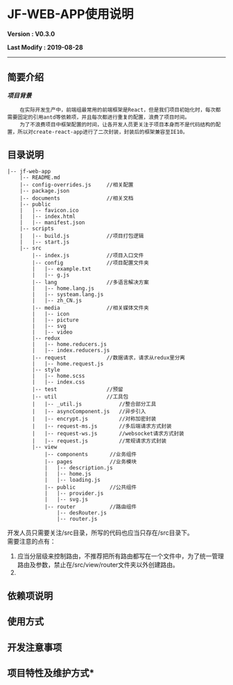 # JF-WEB-APP使用说明

**Version : V0.3.0**

**Last Modify : 2019-08-28**

---

## 简要介绍

***项目背景***   

        在实际开发生产中，前端组最常用的前端框架是React，但是我们项目初始化时，每次都需要固定的引用antd等依赖项，并且每次都进行重复的配置，浪费了项目时间。  
        为了不浪费项目中框架配置的时间，让各开发人员更关注于项目本身而不是代码结构的配置，所以对create-react-app进行了二次封装，封装后的框架兼容至IE10。

## 目录说明

```
|-- jf-web-app
    |-- README.md 
    |-- config-overrides.js     //相关配置
    |-- package.json
    |-- documents               //相关文档
    |-- public
    |   |-- favicon.ico
    |   |-- index.html
    |   |-- manifest.json
    |-- scripts
    |   |-- build.js            //项目打包逻辑
    |   |-- start.js            
    |-- src
        |-- index.js            //项目入口文件
        |-- config              //项目配置文件夹
        |   |-- example.txt     
        |   |-- g.js
        |-- lang                //多语言解决方案
        |   |-- home.lang.js
        |   |-- systeam.lang.js
        |   |-- zh_CN.js
        |-- media               //相关媒体文件夹
        |   |-- icon
        |   |-- picture
        |   |-- svg
        |   |-- video
        |-- redux         
        |   |-- home.reducers.js
        |   |-- index.reducers.js
        |-- request             //数据请求，请求从redux里分离
        |   |-- home.request.js
        |-- style              
        |   |-- home.scss
        |   |-- index.css
        |-- test                //预留
        |-- util                //工具包
        |   |-- _util.js            //整合部分工具
        |   |-- asyncComponent.js   //异步引入
        |   |-- encrypt.js          //对称加密封装
        |   |-- request-ms.js       //多后端请求方式封装
        |   |-- request-ws.js       //websocket请求方式封装
        |   |-- request.js          //常规请求方式封装
        |-- view
            |-- components       //业务组件
            |-- pages            //业务模块
            |   |-- description.js
            |   |-- home.js
            |   |-- loading.js
            |-- public           //公共组件
            |   |-- provider.js
            |   |-- svg.js
            |-- router           //路由组件
                |-- desRouter.js
                |-- router.js

```
开发人员只需要关注/src目录，所写的代码也应当只存在/src目录下。  
需要注意的点有：  

1. 应当分层级来控制路由，不推荐把所有路由都写在一个文件中，为了统一管理路由及参数，禁止在/src/view/router文件夹以外创建路由。
2. 


## 依赖项说明

## 使用方式

## 开发注意事项

## 项目特性及维护方式* 